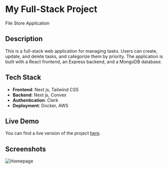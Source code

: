 # My Full-Stack Project
File Store Application
## Description
This is a full-stack web application for managing tasks. Users can create, update, and delete tasks, and categorize them by priority. The application is built with a React frontend, an Express backend, and a MongoDB database.

## Tech Stack
- **Frontend**: Next js, Tailwind CSS
- **Backend**: Next js, Convex
- **Authentication**: Clerk
- **Deployment**: Docker, AWS

## Live Demo
You can find a live version of the project [here](https://example.com).

## Screenshots
![Homepage](./screenshots/homepage.png)
